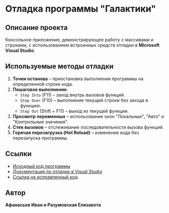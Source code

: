 # Отладка программы "Галактики"

## Описание проекта
Консольное приложение, демонстрирующее работу с массивами и строками, с использованием встроенных средств отладки в **Microsoft Visual Studio**.

## Используемые методы отладки
1. **Точки останова** – приостановка выполнения программы на определенной строке кода.
2. **Пошаговое выполнение**:
   - `Step Into` (F11) – заход внутрь вызовов функций.
   - `Step Over` (F10) – выполнение текущей строки без захода в функцию.
   - `Step Out` (Shift + F11) – выход из текущей функции.
3. **Просмотр переменных** – использование окон "Локальные", "Авто" и "Контрольные значения".
4. **Стек вызовов** – отслеживание последовательности вызова функций.
5. **Горячая перезагрузка (Hot Reload)** – изменение кода без перезапуска программы.
   
## Ссылки
- [Исходный код программы](https://learn.microsoft.com/ru-ru/visualstudio/debugger/debugging-absolute-beginners?view=vs-2022&source=recommendations&tabs=csharp)
- [Документация по отладке в Visual Studio](https://learn.microsoft.com/ru-ru/visualstudio/debugger/debugger-feature-tour?view=vs-2022)
- [Ссылка на исправленный код](https://github.com/ElizavetaRazumovskaya/fibonaci/blob/Galaxys/fibonaci/NewGalaxy).

## Автор
**Афанасьев Иван и Разумовская Елизавета**
